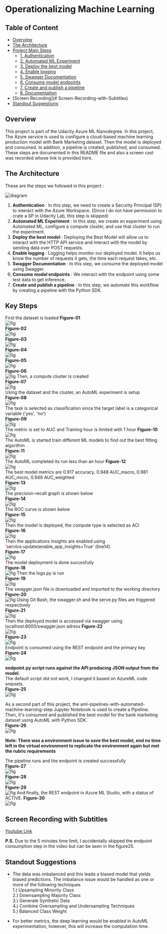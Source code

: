 # Operationalizing Machine Learning

## Table of Content
* [Overview](#overview)
* [The Architecture](#the-architecture)
* [Project Main Steps](#key-steps)
    * [1. Authentication](#authentication)
    * [2. Automated ML Experiment](#automated-ml-experiment)
    * [3. Deploy the best model](#deploy-the-best-model)
    * [4. Enable logging](#enable-logging)
    * [5. Swagger Documentation](#swagger-documentation)
    * [6. Consume model endpoints](#consume-model-endpoints)
    * [7. Create and publish a pipeline](#create-and-publish-a-pipeline)
    * [8. Documentation](#documentation)
* [Screen Recording](# Screen-Recording-with-Subtitles)
* [Standout Suggestions](#Standout-Suggestions)

## Overview
This project is part of the Udacity Azure ML Nanodegree.
In this project, The Azure service is used to configure a cloud-based machine learning production model with Bank Marketing dataset. Then the model is deployed and consumed. In addition, a pipeline is created, published, and consumed. These steps are documented in this README file and also a screen cast was recorded whose link is provided here.

## The Architecture
These are the steps we followed in this project :

![diagram](img/architecture.png)

1. **Authentication** : In this step, we need to create a Security Principal (SP) to interact with the Azure Workspace. (Since I do not have permission to crate a SP in Udacity Lab, this step is skipped)
2. **Automated ML Experiment** : In this step, we create an experiment using Automated ML, configure a compute cluster, and use that cluster to run the experiment.
3. **Deploy the best model** : Deploying the Best Model will allow us to interact with the HTTP API service and interact with the model by sending data over POST requests.
4. **Enable logging** : Logging helps monitor our deployed model. It helps us know the number of requests it gets, the time each request takes, etc.
5. **Swagger Documentation** : In this step, we consume the deployed model using Swagger.
6. **Consume model endpoints** : We interact with the endpoint using some test data to get inference.
7. **Create and publish a pipeline** : In this step, we automate this workflow by creating a pipeline with the Python SDK.

## Key Steps  
First the dataset is loaded
**Figure-01**  
![fig](img/fig01.png)  
**Figure-02**  
![fig](img/fig02.png)  
**Figure-03**  
![fig](img/fig03.png)  
**Figure-04**  
![fig](img/fig04.png)  
**Figure-05**  
![fig](img/fig05.png)  
**Figure-06**  
![fig](img/fig06.png)
Then, a compute cluster is created  
**Figure-07**  
![fig](img/fig07.png)  
Using the dataset and the cluster, an AutoML experiment is setup  
**Figure-08**  
![fig](img/fig08.png)  
The task is selected as classification since the target label is a categorical variable ('yes', 'no')  
**Figure-09**  
![fig](img/fig09.png)  
The metric is set to AUC and Training hour is limited with 1 hour 
**Figure-10**  
![fig](img/fig10.png)  
The AutoML is started train different ML models to find out the best fitting algorithm  
**Figure-11**  
![fig](img/fig11.png)  
The AutoML completed its run less than an hour
**Figure-12**  
![fig](img/fig12.png)  
The best model metrics are 0.917 accuracy, 0.948 AUC_macro, 0.981 AUC_micro, 0.948 AUC_weighted  
**Figure-13**  
![fig](img/fig13.png)  
The precision-recall graph is shown below  
**Figure-14**  
![fig](img/fig14.png)  
The ROC curve is shown below  
**Figure-15**  
![fig](img/fig15.png)  
Then the model is deployed, the compute type is selected as ACI  
**Figure-16**  
![fig](img/fig16.png)  
Then the applications insights are enabled using 'service.update(enable_app_insights=True' (line14)  
**Figure-17**  
![fig](img/fig17.png)  
The model deployment is done succesfully  
**Figure-18**  
![fig](img/fig18.png)
Then the logs.py is run  
**Figure-19**  
![fig](img/fig19.png)  
The swagger.json file is downloaded and imported to the working directory  
**Figure-20**  
![fig](img/fig20.png)
Using Git Bash, the swagger.sh and the serve.py files are triggered respectively  
**Figure-21**  
![fig](img/fig21.png)  
Then the deployed model is accessed via swagger using localhost:8000/swagger.json adress
**Figure-22**  
![fig](img/fig22.png)  
**Figure-23**  
![fig](img/fig23.png)  
Endpoint is consumed using the REST endpoint and the primary key  
**Figure-24**  
![fig](img/fig24.png)  

**endpoint.py script runs against the API producing JSON output from the model.**  
The default script did not work, I changed it based on AzureML code snipsets.  
**Figure-25**  
![fig](img/fig25.png)  

As a second part of this project, the aml-pipelines-with-automated-machine-learning-step Jupyter Notebook is used to create a Pipeline.  
Then, it's consumed and published the best model for the bank marketing dataset using AutoML with Python SDK.  
**Figure-26**  
![fig](img/fig26.png)  

**Note: There was a environment issue to save the best model, end no time left in the virtual environment to replicate the environment again but met the rubric requirements**

The pipeline runs and the endpoint is created successfully  
**Figure-27**  
![fig](img/fig27.png)  
**Figure-28**  
![fig](img/fig28.png)  
**Figure-29**  
![fig](img/fig29.png) 
And finally, the REST endpoint in Azure ML Studio, with a status of ACTIVE.
**Figure-30**  
![fig](img/fig30.png) 


## Screen Recording with Subtitles
[Youtube Link](https://www.youtube.com/watch?v=5iA5eBRqGTU)

**P.S.** Due to the 5 minutes time limit, I accidentally skipped the endpoint consumption step in the video but can be seen in the figure25.

## Standout Suggestions
* The data was imbalanced and this leads a biased model that yields biased predictions. The imbalance issue would be handled as one or more of the following techniques  
1.) Upsampling Minority Class  
2.) Downsampling Majority Class  
3.) Generate Synthetic Data  
4.) Combine Oversampling and Undersampling Techniques  
5.) Balanced Class Weight  

* For better metrics, the deep learning would be enabled in AutoML experimentation, however, this will increase the computation time.



